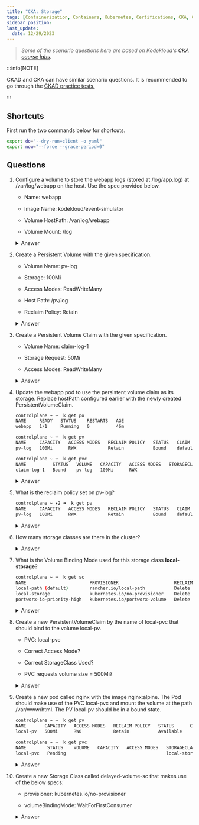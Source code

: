 ```yaml
---
title: "CKA: Storage"
tags: [Containerization, Containers, Kubernetes, Certifications, CKA, CKAD, CKSS]
sidebar_position: 
last_update:
  date: 12/29/2023
---
```




> *Some of the scenario questions here are based on Kodekloud's [CKA course labs](https://kodekloud.com/courses/ultimate-certified-kubernetes-administrator-cka-mock-exam/).*


:::info[NOTE]

CKAD and CKA can have similar scenario questions. 
It is recommended to go through the [CKAD practice tests.](/docs/015-Containerization/050-Exams/015-Practice-Test-CKAD.md)

:::


## Shortcuts

First run the two commands below for shortcuts.

```bash
export do="--dry-run=client -o yaml" 
export now="--force --grace-period=0" 
```

## Questions

1. Configure a volume to store the webapp logs (stored at /log/app.log) at /var/log/webapp on the host. Use the spec provided below.

    - Name: webapp

    - Image Name: kodekloud/event-simulator

    - Volume HostPath: /var/log/webapp

    - Volume Mount: /log

    <details><summary> Answer </summary>
    
    ```bash
    controlplane ~ ➜  k get po
    NAME     READY   STATUS    RESTARTS   AGE
    webapp   1/1     Running   0          48s

    controlplane ~ ➜  k exec -it webapp -- cat /log/app.log
    [2023-12-30 11:51:39,293] INFO in event-simulator: USER3 is viewing page3
    [2023-12-30 11:51:40,294] INFO in event-simulator: USER3 is viewing page3
    [2023-12-30 11:51:41,295] INFO in event-simulator: USER3 is viewing page3
    [2023-12-30 11:51:42,296] INFO in event-simulator: USER1 is viewing page1
    [2023-12-30 11:51:43,297] INFO in event-simulator: USER1 is viewing page2
    [2023-12-30 11:51:44,298] WARNING in event-simulator: USER5 Failed to Login as the account is locked due to MANY FAILED ATTEMPTS. 
    ```


    Generate a YAML file first and then delete the pod. 

    ```bash
    controlplane ~ ➜  k get po
    NAME     READY   STATUS    RESTARTS   AGE
    webapp   1/1     Running   0          4m54s

    controlplane ~ ➜  k get po webapp -o yaml > webapp.yml

    controlplane ~ ➜  ls -l
    total 4
    -rw-rw-rw- 1 root root    0 Dec 13 05:39 sample.yaml
    -rw-r--r-- 1 root root 2658 Dec 30 06:56 webapp.yml

    controlplane ~ ➜  k delete po webapp $now
    Warning: Immediate deletion does not wait for confirmation that the running resource has been terminated. The resource may continue to run on the cluster indefinitely.
    pod "webapp" force deleted

    controlplane ~ ➜  k get po
    No resources found in default namespace.  
    ```

    Add the volume and volumemount in the YAML file. Follow K8S docs. 

    ```bash
    ## webapp.yml 
    apiVersion: v1
    kind: Pod
    metadata:
      creationTimestamp: "2023-12-30T11:51:34Z"
      name: webapp
      namespace: default
    resourceVersion: "506"
    uid: 45b2b932-fbe3-4106-8926-55425cc05627
    spec:
      containers:
      - env:
        - name: LOG_HANDLERS
          value: file
        image: kodekloud/event-simulator
        imagePullPolicy: Always
        name: event-simulator
        resources: {}
        terminationMessagePath: /dev/termination-log
        terminationMessagePolicy: File
        volumeMounts:
        - mountPath: /var/run/secrets/kubernetes.io/serviceaccount
          name: kube-api-access-77kjm
          readOnly: true
        - mountPath: /log
          name: log-volume
      volumes:
      - name: log-volume
        hostPath:
        path: /var/log/webapp # directory location on host
        type: Directory # this field is optional      
    ```
    ```bash
    controlplane ~ ➜  k apply -f webapp.yml 
    pod/webapp created

    controlplane ~ ➜  k get po
    NAME     READY   STATUS    RESTARTS   AGE
    webapp   1/1     Running   0          3s 
    ```
    
    </details>
      



2. Create a Persistent Volume with the given specification.

    - Volume Name: pv-log

    - Storage: 100Mi

    - Access Modes: ReadWriteMany

    - Host Path: /pv/log

    - Reclaim Policy: Retain 

    <details><summary> Answer </summary>
    
    ```bash
    ## pv-log.yaml
    apiVersion: v1
    kind: PersistentVolume
    metadata:
      name: pv-log
    spec:
      persistentVolumeReclaimPolicy: Retain
      accessModes:
        - ReadWriteMany
      capacity:
        storage: 100Mi
      storageClassName: ""
      hostPath:
        path: /pv/log
    ```
    ```bash
    controlplane ~ ➜  k apply -f pv-log.yaml 
    persistentvolume/pv-log created

    controlplane ~ ➜  k get pv
    NAME     CAPACITY   ACCESS MODES   RECLAIM POLICY   STATUS      CLAIM   STORAGECLASS   REASON   AGE
    pv-log   100Mi      RWX            Retain           Available                                   2s 
    ```
    
    </details>
      



3. Create a Persistent Volume Claim with the given specification.

    - Volume Name: claim-log-1

    - Storage Request: 50Mi

    - Access Modes: ReadWriteMany

    <details><summary> Answer </summary>
    
    ```bash
    ## pvc-log.yaml
    apiVersion: v1
    kind: PersistentVolumeClaim
    metadata:
      name: claim-log-1
    spec:
      accessModes:
        - ReadWriteMany
      resources:
        requests:
          storage: 50Mi
    ```
    ```bash
    controlplane ~ ➜  k apply -f pvc-log.yaml 
    persistentvolumeclaim/claim-log-1 created

    controlplane ~ ➜  k get pv
    NAME     CAPACITY   ACCESS MODES   RECLAIM POLICY   STATUS   CLAIM                 STORAGECLASS   REASON   AGE
    pv-log   100Mi      RWX            Retain           Bound    default/claim-log-1                           4m9s

    controlplane ~ ➜  k get pvc
    NAME          STATUS   VOLUME   CAPACITY   ACCESS MODES   STORAGECLASS   AGE
    claim-log-1   Bound    pv-log   100Mi      RWX                           11s 
    ```
    
    </details>
      



4. Update the webapp pod to use the persistent volume claim as its storage.
    Replace hostPath configured earlier with the newly created PersistentVolumeClaim.

    ```bash
    controlplane ~ ➜  k get po
    NAME     READY   STATUS    RESTARTS   AGE
    webapp   1/1     Running   0          46m

    controlplane ~ ➜  k get pv
    NAME     CAPACITY   ACCESS MODES   RECLAIM POLICY   STATUS   CLAIM                 STORAGECLASS   REASON   AGE
    pv-log   100Mi      RWX            Retain           Bound    default/claim-log-1                           39m

    controlplane ~ ➜  k get pvc
    NAME          STATUS   VOLUME   CAPACITY   ACCESS MODES   STORAGECLASS   AGE
    claim-log-1   Bound    pv-log   100Mi      RWX                           35m                       30m 
    ```

    <details><summary> Answer </summary>
    
    ```bash
    controlplane ~ ➜  k get po webapp -o yaml > webapp.yml 
    ```

    Just need to modify the volume sectino:

    ```yaml
    ## webapp.yml 
    apiVersion: v1
    kind: Pod
    metadata:
      creationTimestamp: "2023-12-30T12:55:20Z"
      name: webapp
      namespace: default
    resourceVersion: "978"
    uid: b6aec6fb-3333-4d77-9b34-0747f5de564c
    spec:
      containers:
      - env:
        - name: LOG_HANDLERS
          value: file
          image: kodekloud/event-simulator
          imagePullPolicy: Always
          name: event-simulator

    volumes:
    - name: log-volume
        persistentVolumeClaim:
            claimName: claim-log-1

    ```
    ```bash
    controlplane ~ ✦2 ➜  k apply -f webapp.yml 
    pod/webapp created

    controlplane ~ ✦2 ➜  k get po
    NAME     READY   STATUS    RESTARTS   AGE
    webapp   1/1     Running   0          2s
    ```

    
    </details>
      



5. What is the reclaim policy set on pv-log?

    ```bash
    controlplane ~ ✦2 ➜  k get pv
    NAME     CAPACITY   ACCESS MODES   RECLAIM POLICY   STATUS   CLAIM                 STORAGECLASS   REASON   AGE
    pv-log   100Mi      RWX            Retain           Bound    default/claim-log-1                           7m27s 
    ```

    <details><summary> Answer </summary>
    
    ```bash
    controlplane ~ ✦2 ➜  k describe pv pv-log 
    Name:            pv-log
    Labels:          <none>
    Annotations:     pv.kubernetes.io/bound-by-controller: yes
    Finalizers:      [kubernetes.io/pv-protection]
    StorageClass:    
    Status:          Bound
    Claim:           default/claim-log-1
    Reclaim Policy:  Retain 
    ```
    
    </details>
      



6. How many storage classes are there in the cluster?

    <details><summary> Answer </summary>
    
    ```bash
    controlplane ~ ➜  k get sc
    NAME                   PROVISIONER             RECLAIMPOLICY   VOLUMEBINDINGMODE      ALLOWVOLUMEEXPANSION   AGE
    local-path (default)   rancher.io/local-path   Delete          WaitForFirstConsumer   false                  9m2s
    ```
    
    </details>
      



7. What is the Volume Binding Mode used for this storage class **local-storage**?

    ```bash
    controlplane ~ ➜  k get sc
    NAME                        PROVISIONER                     RECLAIMPOLICY   VOLUMEBINDINGMODE      ALLOWVOLUMEEXPANSION   AGE
    local-path (default)        rancher.io/local-path           Delete          WaitForFirstConsumer   false                  9m44s
    local-storage               kubernetes.io/no-provisioner    Delete          WaitForFirstConsumer   false                  36s
    portworx-io-priority-high   kubernetes.io/portworx-volume   Delete          Immediate              false                  36s 
    ```

    <details><summary> Answer </summary>
    
    ```bash
    controlplane ~ ✖ k describe sc local-storage 
    Name:            local-storage
    IsDefaultClass:  No
    Annotations:     kubectl.kubernetes.io/last-applied-configuration={"apiVersion":"storage.k8s.io/v1","kind":"StorageClass","metadata":{"annotations":{},"name":"local-storage"},"provisioner":"kubernetes.io/no-provisioner","volumeBindingMode":"WaitForFirstConsumer"}

    Provisioner:           kubernetes.io/no-provisioner
    Parameters:            <none>
    AllowVolumeExpansion:  <unset>
    MountOptions:          <none>
    ReclaimPolicy:         Delete
    VolumeBindingMode:     WaitForFirstConsumer
    Events:                <none> 
    ```
    
    </details>
      



8. Create a new PersistentVolumeClaim by the name of local-pvc that should bind to the volume local-pv.

    - PVC: local-pvc

    - Correct Access Mode?

    - Correct StorageClass Used?

    - PVC requests volume size = 500Mi?

    <details><summary> Answer </summary>
    
    ```bash
    controlplane ~ ➜  k get pv
    NAME       CAPACITY   ACCESS MODES   RECLAIM POLICY   STATUS      CLAIM   STORAGECLASS    REASON   AGE
    local-pv   500Mi      RWO            Retain           Available           local-storage            19m 

    controlplane ~ ➜  k describe pv local-pv 
    Name:              local-pv
    Labels:            <none>
    Annotations:       <none>
    Finalizers:        [kubernetes.io/pv-protection]
    StorageClass:      local-storage
    Status:            Available
    Claim:             
    Reclaim Policy:    Retain
    Access Modes:      RWO
    VolumeMode:        Filesystem
    Capacity:          500Mi
    Node Affinity:     
    Required Terms:  
        Term 0:        kubernetes.io/hostname in [controlplane]
    Message:           
    Source:
        Type:  LocalVolume (a persistent volume backed by local storage on a node)
        Path:  /opt/vol1
    Events:    <none>
    ```
    ```yaml
    ## local-pvc.yaml
    apiVersion: v1
    kind: PersistentVolumeClaim
    metadata:
      name: local-pvc
    spec:
      accessModes:
        - ReadWriteOnce
      volumeMode: Filesystem
      storageClassName: local-storage
      resources:
        requests:
          storage: 500Mi 
    ```
    ```bash
    controlplane ~ ➜  k apply -f local-pvc.yaml 
    persistentvolumeclaim/local-pvc created 
    ```
    </details>
      



9. Create a new pod called nginx with the image nginx:alpine. The Pod should make use of the PVC local-pvc and mount the volume at the path /var/www/html.
    The PV local-pv should be in a bound state.

    ```bash
    controlplane ~ ➜  k get pv
    NAME       CAPACITY   ACCESS MODES   RECLAIM POLICY   STATUS      CLAIM   STORAGECLASS    REASON   AGE
    local-pv   500Mi      RWO            Retain           Available           local-storage            29m

    controlplane ~ ➜  k get pvc
    NAME        STATUS    VOLUME   CAPACITY   ACCESS MODES   STORAGECLASS    AGE
    local-pvc   Pending                                      local-storage   5m17s 
    ```
        
    <details><summary> Answer </summary>
    
    ```bash
    controlplane ~ ➜  k run nginx --image nginx:alpine $do > nginx.yaml
    ```

    ```bash
    ## nginx.yaml
    apiVersion: v1
    kind: Pod
    metadata:
      creationTimestamp: null
      labels:
        run: nginx
      name: nginx
    spec:
      containers:
      - image: nginx:alpine
        name: nginx
        resources: {}
        volumeMounts:
        - mountPath: "/var/www/html"
          name: local-pv
      volumes:
      - name: local-pv
        persistentVolumeClaim:
            claimName: local-pvc
    status: {} 
    ```
    
    ```bash
    controlplane ~ ➜  k apply -f nginx.yaml 
    pod/nginx created

    controlplane ~ ➜  k get po
    NAME    READY   STATUS    RESTARTS   AGE
    nginx   1/1     Running   0          6s

    controlplane ~ ➜  k get pv
    NAME       CAPACITY   ACCESS MODES   RECLAIM POLICY   STATUS   CLAIM               STORAGECLASS    REASON   AGE
    local-pv   500Mi      RWO            Retain           Bound    default/local-pvc   local-storage            31m

    controlplane ~ ➜  k get pvc
    NAME        STATUS   VOLUME     CAPACITY   ACCESS MODES   STORAGECLASS    AGE
    local-pvc   Bound    local-pv   500Mi      RWO            local-storage   7m16s 
    ```
    
    </details>
      


10. Create a new Storage Class called delayed-volume-sc that makes use of the below specs:

    - provisioner: kubernetes.io/no-provisioner

    - volumeBindingMode: WaitForFirstConsumer

    <details><summary> Answer </summary>
    
    ```bash
    ## delayed-volume-sc.yaml 
    apiVersion: storage.k8s.io/v1
    kind: StorageClass
    metadata:
      name: delayed-volume-sc
      annotations:
        storageclass.kubernetes.io/is-default-class: "false"
    provisioner: kubernetes.io/no-provisioner
    volumeBindingMode: WaitForFirstConsumer 
    ```
    
    ```bash
    controlplane ~ ➜  k apply -f delayed-volume-sc.yaml 
    storageclass.storage.k8s.io/delayed-volume-sc created

    controlplane ~ ➜  k get sc
    NAME                        PROVISIONER                     RECLAIMPOLICY   VOLUMEBINDINGMODE      ALLOWVOLUMEEXPANSION   AGE
    local-path (default)        rancher.io/local-path           Delete          WaitForFirstConsumer   false                  45m
    local-storage               kubernetes.io/no-provisioner    Delete          WaitForFirstConsumer   false                  35m
    portworx-io-priority-high   kubernetes.io/portworx-volume   Delete          Immediate              false                  35m
    delayed-volume-sc           kubernetes.io/no-provisioner    Delete          WaitForFirstConsumer   false                  3s 
    ```
    </details>
      






     

